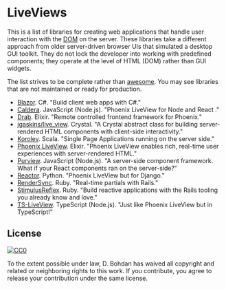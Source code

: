 # LiveViews

This is a list of libraries for creating web applications that handle user interaction with the [DOM](https://en.wikipedia.org/wiki/Document_Object_Model) on the server.  These libraries take a different approach from older server-driven browser UIs that simulated a desktop GUI toolkit.  They do not lock the developer into working with predefined components; they operate at the level of HTML (DOM) rather than GUI widgets.

The list strives to be complete rather than [awesome](https://github.com/sindresorhus/awesome).  You may see libraries that are not maintained or ready for production.

* [Blazor](https://dotnet.microsoft.com/apps/aspnet/web-apps/client).  C#.  "Build client web apps with C#."
* [Caldera](https://github.com/calderajs/caldera-react).  JavaScript (Node.js).  "Phoenix LiveView for Node and React ."
* [Drab](https://github.com/grych/drab).  Elixir.  "Remote controlled frontend framework for Phoenix."
* [jgaskins/live\_view](https://github.com/jgaskins/live\_view).  Crystal.  "A Crystal abstract class for building server-rendered HTML components with client-side interactivity."
* [Korolev](https://github.com/fomkin/korolev).  Scala.  "Single Page Applications running on the server side."
* [Phoenix LiveView](https://github.com/phoenixframework/phoenix\_live\_view).  Elixir.  "Phoenix LiveView enables rich, real-time user experiences with server-rendered HTML."
* [Purview](https://github.com/karthikv/purview).  JavaScript (Node.js).  "A server-side component framework. What if your React components ran on the server-side?"
* [Reactor](https://github.com/edelvalle/reactor).  Python.  "Phoenix LiveView but for Django."
* [RenderSync](https://github.com/chrismccord/render\_sync).  Ruby.  "Real-time partials with Rails."
* [StimulusReflex](https://github.com/hopsoft/stimulus_reflex).  Ruby.  "Build reactive applications with the Rails tooling you already know and love."
* [TS-LiveView](https://github.com/beenotung/ts-liveview). TypeScript (Node.js). "Just like Phoenix LiveView but in TypeScript!"

## License

[![CC0](https://i.creativecommons.org/p/zero/1.0/88x31.png)](https://creativecommons.org/publicdomain/zero/1.0/)

To the extent possible under law, D. Bohdan has waived all copyright and related or neighboring rights to this work.  If you contribute, you agree to release your contribution under the same license.
